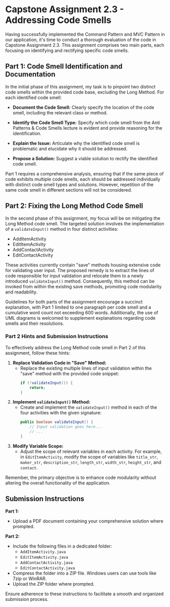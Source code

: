 # Capstone Assignment 2.3 - Addressing Code Smells

Having successfully implemented the Command Pattern and MVC Pattern in our application, it's time to conduct a thorough evaluation of the code in Capstone Assignment 2.3. This assignment comprises two main parts, each focusing on identifying and rectifying specific code smells.

## Part 1: Code Smell Identification and Documentation

In the initial phase of this assignment, my task is to pinpoint two distinct code smells within the provided code base, excluding the Long Method. For each identified code smell:

- **Document the Code Smell:**
  Clearly specify the location of the code smell, including the relevant class or method.

- **Identify the Code Smell Type:**
  Specify which code smell from the Anti Patterns & Code Smells lecture is evident and provide reasoning for the identification.

- **Explain the Issue:**
  Articulate why the identified code smell is problematic and elucidate why it should be addressed.

- **Propose a Solution:**
  Suggest a viable solution to rectify the identified code smell.

Part 1 requires a comprehensive analysis, ensuring that if the same piece of code exhibits multiple code smells, each should be addressed individually with distinct code smell types and solutions. However, repetition of the same code smell in different sections will not be considered.

## Part 2: Fixing the Long Method Code Smell

In the second phase of this assignment, my focus will be on mitigating the Long Method code smell. The targeted solution involves the implementation of a `validateInput()` method in four distinct activities:

- AddItemActivity
- EditItemActivity
- AddContactActivity
- EditContactActivity

These activities currently contain "save" methods housing extensive code for validating user input. The proposed remedy is to extract the lines of code responsible for input validation and relocate them to a newly introduced `validateInput()` method. Consequently, this method can be invoked from within the existing save methods, promoting code modularity and readability.

Guidelines for both parts of the assignment encourage a succinct explanation, with Part 1 limited to one paragraph per code smell and a cumulative word count not exceeding 600 words. Additionally, the use of UML diagrams is welcomed to supplement explanations regarding code smells and their resolutions.

### Part 2 Hints and Submission Instructions

To effectively address the Long Method code smell in Part 2 of this assignment, follow these hints:

1. **Replace Validation Code in "Save" Method:**
   - Replace the existing multiple lines of input validation within the "save" method with the provided code snippet:
     ```java
     if (!validateInput()) {
         return;
     }
     ```
2. **Implement `validateInput()` Method:**
   - Create and implement the `validateInput()` method in each of the four activities with the given signature:
     ```java
     public boolean validateInput() {
         // Input validation goes here...
         // ...
     }
     ```
3. **Modify Variable Scope:**
   - Adjust the scope of relevant variables in each activity. For example, in `EditItemActivity`, modify the scope of variables like `title_str`, `maker_str`, `description_str`, `length_str`, `width_str`, `height_str`, and `contact`.

Remember, the primary objective is to enhance code modularity without altering the overall functionality of the application.

## Submission Instructions

**Part 1:**

- Upload a PDF document containing your comprehensive solution where prompted.

**Part 2:**

- Include the following files in a dedicated folder:
  - `AddItemActivity.java`
  - `EditItemActivity.java`
  - `AddContactActivity.java`
  - `EditContactActivity.java`
- Compress the folder into a ZIP file. Windows users can use tools like 7zip or WinRAR.
- Upload the ZIP folder where prompted.

Ensure adherence to these instructions to facilitate a smooth and organized submission process.
